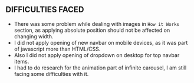 ## DIFFICULTIES FACED

- There was some problem while dealing with images in `How it Works` section, as applying absolute position should not be affected on changing width. 
- I did not apply opening of new navbar on mobile devices, as it was part of javascript more than HTML/CSS.
- Also I did not apply opening of dropdown on desktop for top navbar items.
- I had to do research for the animation part of infinite carousel, I am still facing some difficulties with it. 